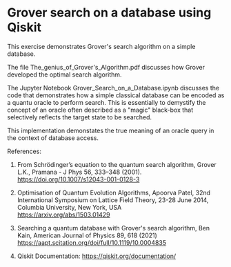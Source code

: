 # Grover search on a database using Qiskit
This exercise demonstrates Grover's search algorithm on a simple database.

The file The_genius_of_Grover's_Algorithm.pdf discusses how Grover developed the optimal search algorithm.

The Jupyter Notebook Grover_Search_on_a_Database.ipynb discusses the code that demonstrates how a simple classical database can be encoded as a quantu oracle to perform search. This is essentially to demystify the concept of an oracle often described as a "magic" black-box that selectively reflects the target state to be searched.

This implementation demonstates the true meaning of an oracle query in the context of database access.


References:

1) From Schrödinger’s equation to the quantum search algorithm, Grover L.K., Pramana - J Phys 56, 333–348 (2001).
   https://doi.org/10.1007/s12043-001-0128-3

2) Optimisation of Quantum Evolution Algorithms, Apoorva Patel, 32nd International Symposium on Lattice Field Theory, 23-28 June 2014, Columbia University, New York, USA   
   https://arxiv.org/abs/1503.01429

3) Searching a quantum database with Grover's search algorithm, Ben Kain, American Journal of Physics 89, 618 (2021)
   https://aapt.scitation.org/doi/full/10.1119/10.0004835
   
4) Qiskit Documentation:
   https://qiskit.org/documentation/
